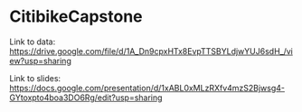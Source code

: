 # CitibikeCapstone
Link to data: https://drive.google.com/file/d/1A_Dn9cpxHTx8EvpTTSBYLdjwYUJ6sdH_/view?usp=sharing

Link to slides: https://docs.google.com/presentation/d/1xABL0xMLzRXfv4mzS2Bjwsg4-GYtoxpto4boa3DO6Rg/edit?usp=sharing
